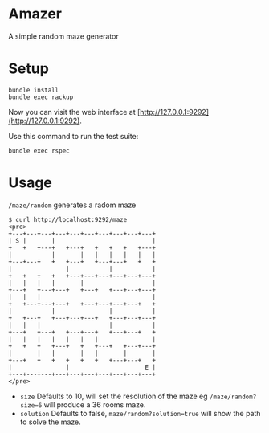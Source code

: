 # Amazer
A simple random maze generator

# Setup

```
bundle install
bundle exec rackup
```

Now you can visit the web interface at
[http://127.0.0.1:9292](http://127.0.0.1:9292).

Use this command to run the test suite:

```
bundle exec rspec
```

# Usage

`/maze/random` generates a radom maze

```
$ curl http://localhost:9292/maze
<pre>
+---+---+---+---+---+---+---+---+---+---+
| S |       |                           |
+   +   +---+   +---+   +   +   +   +---+
|           |       |   |   |   |   |   |
+---+---+   +   +---+   +---+---+   +   +
|               |           |           |
+   +   +   +   +---+---+---+---+---+---+
|   |   |   |       |                   |
+---+   +---+---+   +---+   +---+---+---+
|   |   |                               |
+   +---+---+---+   +---+---+---+---+   +
|           |               |           |
+   +---+   +---+---+---+   +---+---+---+
|   |   |                   |           |
+---+   +---+   +---+---+   +---+---+   +
|   |   |   |   |   |   |               |
+   +   +   +---+   +   +---+   +---+---+
|       |   |       |   |       |       |
+---+   +   +   +   +   +   +---+---+   +
|               |                     E |
+---+---+---+---+---+---+---+---+---+---+
</pre>

```

- `size` Defaults to 10, will set the resolution of the maze eg `/maze/random?size=6` will produce a 36 rooms maze.
- `solution` Defaults to false, `maze/random?solution=true` will show the path to solve the maze.
